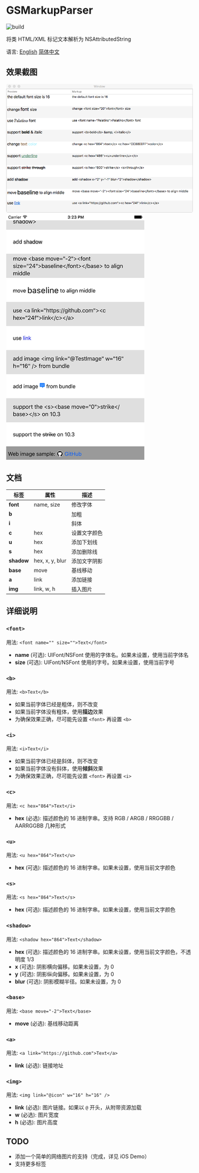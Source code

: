 # GSMarkupParser

![build](https://travis-ci.org/geansea/GSMarkupParser.svg?branch=master)

将类 HTML/XML 标记文本解析为 NSAttributedString

语言: [English](https://github.com/geansea/GSMarkupParser/blob/master/README.md) [简体中文](https://github.com/geansea/GSMarkupParser/blob/master/README.chs.md)

## 效果截图

![macOS](https://raw.githubusercontent.com/geansea/GSMarkupParser/master/Screenshots/macOS.png)
![iOS](https://raw.githubusercontent.com/geansea/GSMarkupParser/master/Screenshots/iOS.png)

## 文档

标签       | 属性            | 描述
---------- | --------------- | ----------------------------------
**font**   | name, size      | 修改字体
**b**      |                 | 加粗
**i**      |                 | 斜体
**c**      | hex             | 设置文字颜色
**u**      | hex             | 添加下划线
**s**      | hex             | 添加删除线
**shadow** | hex, x, y, blur | 添加文字阴影
**base**   | move            | 基线移动
**a**      | link            | 添加链接
**img**    | link, w, h      | 插入图片

## 详细说明

### `<font>`

用法: `<font name="" size="">Text</font>`

* **name** (可选): UIFont/NSFont 使用的字体名。如果未设置，使用当前字体名
* **size** (可选): UIFont/NSFont 使用的字号。如果未设置，使用当前字号

### `<b>`

用法: `<b>Text</b>`

* 如果当前字体已经是粗体，则不改变
* 如果当前字体没有粗体，使用**描边**效果
* 为确保效果正确，尽可能先设置 `<font>` 再设置 `<b>`

### `<i>`

用法: `<i>Text</i>`

* 如果当前字体已经是斜体，则不改变
* 如果当前字体没有斜体，使用**倾斜**效果
* 为确保效果正确，尽可能先设置 `<font>` 再设置 `<i>`

### `<c>`

用法: `<c hex="864">Text</i>`

* **hex** (必选): 描述颜色的 16 进制字串。支持 RGB / ARGB / RRGGBB / AARRGGBB 几种形式

### `<u>`

用法: `<u hex="864">Text</u>`

* **hex** (可选): 描述颜色的 16 进制字串。如果未设置，使用当前文字颜色

### `<s>`

用法: `<s hex="864">Text</s>`

* **hex** (可选): 描述颜色的 16 进制字串。如果未设置，使用当前文字颜色

### `<shadow>`

用法: `<shadow hex="864">Text</shadow>`

* **hex** (可选): 描述颜色的 16 进制字串。如果未设置，使用当前文字颜色，不透明度 1/3
* **x** (可选): 阴影横向偏移。如果未设置，为 0
* **y** (可选): 阴影纵向偏移。如果未设置，为 0
* **blur** (可选): 阴影模糊半径。如果未设置，为 0

### `<base>`

用法: `<base move="-2">Text</base>`

* **move** (必选): 基线移动距离

### `<a>`

用法: `<a link="https://github.com">Text</a>`

* **link** (必选): 链接地址

### `<img>`

用法: `<img link="@icon" w="16" h="16" />`

* **link** (必选): 图片链接。如果以 `@` 开头，从附带资源加载
* **w** (必选): 图片宽度
* **h** (必选): 图片高度

## TODO

* 添加一个简单的网络图片的支持（完成，详见 iOS Demo）
* 支持更多标签
